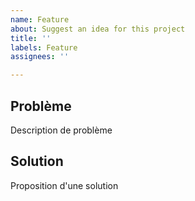 ```yaml
---
name: Feature
about: Suggest an idea for this project
title: ''
labels: Feature
assignees: ''

---
```


## Problème

Description de problème

## Solution 

Proposition d'une solution
